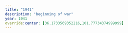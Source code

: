 ```yaml
---
title: "1941"
description: "beginning of war"
year: 1941
override:center: [36.1733569352216,101.77734374999999]
---
```

